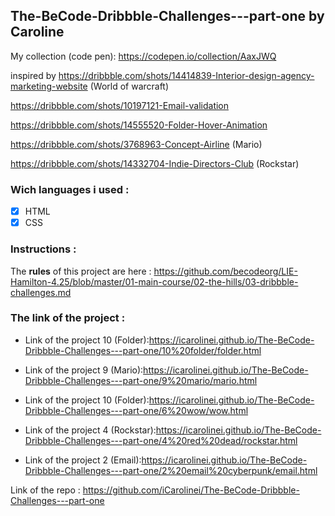 ## The-BeCode-Dribbble-Challenges---part-one by Caroline

My collection (code pen): https://codepen.io/collection/AaxJWQ

inspired by https://dribbble.com/shots/14414839-Interior-design-agency-marketing-website (World of warcraft)

https://dribbble.com/shots/10197121-Email-validation

https://dribbble.com/shots/14555520-Folder-Hover-Animation

https://dribbble.com/shots/3768963-Concept-Airline (Mario)

https://dribbble.com/shots/14332704-Indie-Directors-Club (Rockstar)

### Wich languages i used :
- [x] HTML
- [x] CSS

### Instructions : 
The **rules** of this project are here :
https://github.com/becodeorg/LIE-Hamilton-4.25/blob/master/01-main-course/02-the-hills/03-dribbble-challenges.md

### The link of the project :

* Link of the project 10 (Folder):https://icarolinei.github.io/The-BeCode-Dribbble-Challenges---part-one/10%20folder/folder.html

* Link of the project 9 (Mario):https://icarolinei.github.io/The-BeCode-Dribbble-Challenges---part-one/9%20mario/mario.html

* Link of the project 10 (Folder):https://icarolinei.github.io/The-BeCode-Dribbble-Challenges---part-one/6%20wow/wow.html

* Link of the project 4 (Rockstar):https://icarolinei.github.io/The-BeCode-Dribbble-Challenges---part-one/4%20red%20dead/rockstar.html

* Link of the project 2 (Email):https://icarolinei.github.io/The-BeCode-Dribbble-Challenges---part-one/2%20email%20cyberpunk/email.html

Link of the repo : https://github.com/iCarolinei/The-BeCode-Dribbble-Challenges---part-one

